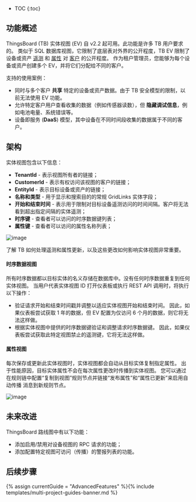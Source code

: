 * TOC
{:toc}

## 功能概述

ThingsBoard (TB) 实体视图 (EV) 自 v2.2 起可用。此功能是许多 TB 用户要求的。
类似于 SQL 数据库视图，它限制了底层表对外界的公开程度，TB EV 限制了设备或资产 [遥测](/docs/{{docsPrefix}}user-guide/telemetry/) 和 [属性](/docs/{{docsPrefix}}user-guide/attributes/) 对 [客户](/docs/{{docsPrefix}}user-guide/ui/customers/) 的公开程度。
作为租户管理员，您能够为每个设备或资产创建多个 EV，并将它们分配给不同的客户。

支持的使用案例：

- 同时与多个客户 **共享** 特定的设备或资产数据。由于 TB 安全模型的限制，以前无法使用 EV 功能。
- 允许特定客户用户查看收集的数据（例如传感器读数），但 **隐藏调试信息**，例如电池电量、系统错误等。
- 设备即服务 (**DaaS**) 模型，其中设备在不同时间段收集的数据属于不同的客户。

## 架构

实体视图包含以下信息：

- **TenantId** - 表示视图所有者的链接；
- **CustomerId** - 表示有权访问该视图的客户的链接；
- **EntityId** - 表示目标设备或资产的链接；
- **名称和类型** - 用于显示和搜索目的的常规 GridLinks 实体字段；
- **开始和结束时间** - 表示用于限制对目标设备遥测访问的时间间隔。客户将无法看到超出指定间隔的实体遥测；
- **时序键** - 查看者可以访问的时序数据键列表；
- **属性键** - 查看者可以访问的属性名称列表；

![image](/images/user-guide/entity-views/new-entity-view.png)

了解 TB 如何处理遥测和属性更新，以及这些更改如何影响实体视图非常重要。

#### 时序数据视图

所有时序数据都以目标实体的名义存储在数据库中。没有任何时序数据重复到任何实体视图。
当用户代表实体视图 ID 打开仪表板或执行 REST API 调用时，将执行以下操作：

- 验证请求开始和结束时间戳并调整以适应实体视图开始和结束时间。
因此，如果仪表板尝试获取 1 年的数据，但 EV 配置为仅访问 6 个月的数据，则它将无法这样做。
- 根据实体视图中提供的时序数据键验证和调整请求时序数据键。
因此，如果仪表板尝试获取此特定视图禁止的遥测键，它将无法这样做。

#### 属性视图

每次保存或更新此实体视图时，实体视图都会自动从目标实体复制指定属性。
出于性能原因，目标实体属性不会在每次属性更改时传播到实体视图。
您可以通过在规则链中配置“复制到视图”规则节点并链接“发布属性”和“属性已更新”来启用自动传播
消息到新规则节点。

![image](/images/user-guide/entity-views/rule-chain.png)

## 未来改进

ThingsBoard 路线图中有以下功能：

- 添加启用/禁用对设备视图的 RPC 请求的功能；
- 添加配置特定视图可访问（传播）的警报列表的功能。

## 后续步骤

{% assign currentGuide = "AdvancedFeatures" %}{% include templates/multi-project-guides-banner.md %}
